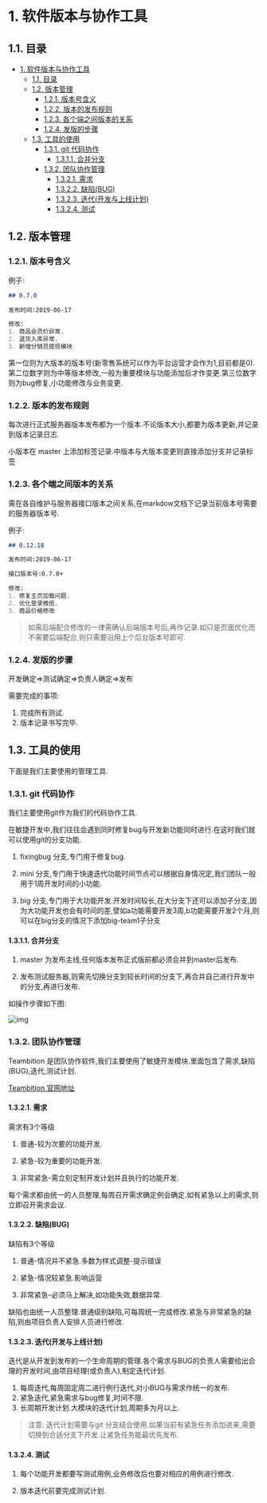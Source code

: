 # 1. 软件版本与协作工具

## 1.1. 目录

<!-- TOC -->

- [1. 软件版本与协作工具](#1-软件版本与协作工具)
    - [1.1. 目录](#11-目录)
    - [1.2. 版本管理](#12-版本管理)
        - [1.2.1. 版本号含义](#121-版本号含义)
        - [1.2.2. 版本的发布规则](#122-版本的发布规则)
        - [1.2.3. 各个端之间版本的关系](#123-各个端之间版本的关系)
        - [1.2.4. 发版的步骤](#124-发版的步骤)
    - [1.3. 工具的使用](#13-工具的使用)
        - [1.3.1. git 代码协作](#131-git-代码协作)
            - [1.3.1.1. 合并分支](#1311-合并分支)
        - [1.3.2. 团队协作管理](#132-团队协作管理)
            - [1.3.2.1. 需求](#1321-需求)
            - [1.3.2.2. 缺陷(BUG)](#1322-缺陷bug)
            - [1.3.2.3. 迭代(开发与上线计划)](#1323-迭代开发与上线计划)
            - [1.3.2.4. 测试](#1324-测试)

<!-- /TOC -->

## 1.2. 版本管理



### 1.2.1. 版本号含义

例子:

```md
## 0.7.0

发布时间:2019-06-17

修改:
1. 商品会员价异常.
2. 退货入库异常.
3. 新增分销员提现模块
```

第一位则为大版本的版本号(新零售系统可以作为平台运营才会作为1,目前都是0).第二位数字则为中等版本修改,一般为重要模块与功能添加后才作变更.第三位数字则为bug修复,小功能修改与业务变更.</br>

### 1.2.2. 版本的发布规则

每次进行正式服务器版本发布都为一个版本.不论版本大小,都要为版本更新,并记录到版本记录日志.</br>

小版本在 master 上添加标签记录.中版本与大版本变更则直接添加分支并记录标签

### 1.2.3. 各个端之间版本的关系

需在各自维护与服务器接口版本之间关系,在markdow文档下记录当前版本号需要的服务器版本号.</br>

例子:

```md
## 0.12.18

发布时间:2019-06-17

接口版本号:0.7.0+

修改:
1. 修复主页加载问题.
2. 优化登录微信.
3. 商品价格修改
```
> 如需后端配合修改的一律需确认后端版本号后,再作记录.如只是页面优化而不需要后端配合,则只需要沿用上个后台版本号即可.

### 1.2.4. 发版的步骤

开发确定=>测试确定=>负责人确定=>发布

需要完成的事项:</br>
1. 完成所有测试.
2. 版本记录书写完毕.

## 1.3. 工具的使用

下面是我们主要使用的管理工具.

### 1.3.1. git 代码协作

我们主要使用git作为我们的代码协作工具.</br>

在敏捷开发中,我们往往会遇到同时修复bug与开发新功能同时进行.在这时我们就可以使用git的分支功能.</br>

1. fixingbug 分支,专门用于修复bug.

2. mini 分支,专门用于快速迭代功能时间节点可以根据自身情况定,我们团队一般用于1周开发时间的小功能.

3. big 分支,专门用于大功能开发.开发时间较长,在大分支下还可以添加子分支,因为大功能开发也会有时间的差,譬如a功能需要开发3周,b功能需要开发2个月,则可以在big分支的情况下添加big-team1子分支

#### 1.3.1.1. 合并分支

1. master 为发布主线,任何版本发布正式版前都必须合并到master后发布.</br>

2. 发布测试服务器,则需先切换分支到较长时间的分支下,再合并自己进行开发中的分支,再进行发布.

如操作步骤如下图:</br>

![img](D:\GitHub\doc\公司管理\img\git_branch.png?raw=true)


### 1.3.2. 团队协作管理

Teambition 是团队协作软件,我们主要使用了敏捷开发模块.里面包含了需求,缺陷(BUG),迭代,测试计划.

[Teambition 官网地址](https://www.teambition.com/)

#### 1.3.2.1. 需求

需求有3个等级

1. 普通-较为次要的功能开发.

2. 紧急-较为重要的功能开发.

3. 非常紧急-需立刻定制开发计划并且执行的功能开发.

每个需求都由统一的人员整理,每周召开需求确定例会确定.如有紧急以上的需求,则立即召开需求会议.

#### 1.3.2.2. 缺陷(BUG)

缺陷有3个等级

1. 普通-情况并不紧急.多数为样式调整-提示错误

2. 紧急-情况较紧急.影响运营

3. 非常紧急-必须马上解决,如功能失效,数据异常.

缺陷也由统一人员整理.普通级别缺陷,可每周统一完成修改.紧急与非常紧急的缺陷,则由项目负责人安排人员进行修改.

#### 1.3.2.3. 迭代(开发与上线计划)

迭代是从开发到发布的一个生命周期的管理.各个需求与BUG的负责人需要给出合理的开发时间,由项目经理(或负责人),制定迭代计划.

1. 每周迭代,每周固定周二进行例行迭代,对小BUG与需求作统一的发布.
2. 紧急迭代,紧急需求与bug修复,时间不限.
3. 长周期开发计划.大模块的迭代计划,周期多为月以上.

> 注意: 迭代计划需要与git 分支结合使用.如果当前有紧急任务添加进来,需要切换到合适分支下开发.让紧急任务能最优先发布.

#### 1.3.2.4. 测试

1. 每个功能开发都要写测试用例,业务修改后也要对相应的用例进行修改.

2. 版本迭代前要完成测试计划.


